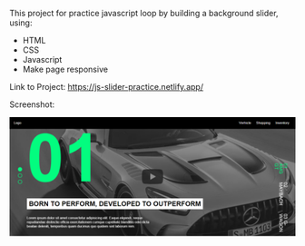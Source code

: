 This project for practice javascript loop by building a background slider, using:
- HTML
- CSS
- Javascript
- Make page responsive


Link to Project: https://js-slider-practice.netlify.app/

Screenshot:

![alt text](https://github.com/NgocHueLy/slider/blob/main/screencapture-background-slider.png)

